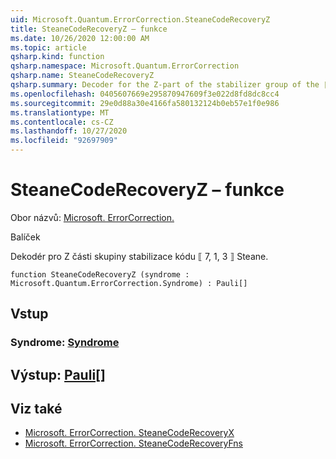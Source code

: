 ```yaml
---
uid: Microsoft.Quantum.ErrorCorrection.SteaneCodeRecoveryZ
title: SteaneCodeRecoveryZ – funkce
ms.date: 10/26/2020 12:00:00 AM
ms.topic: article
qsharp.kind: function
qsharp.namespace: Microsoft.Quantum.ErrorCorrection
qsharp.name: SteaneCodeRecoveryZ
qsharp.summary: Decoder for the Z-part of the stabilizer group of the ⟦7, 1, 3⟧ Steane quantum code.
ms.openlocfilehash: 0405607669e295870947609f3e022d8fd8dc8cc4
ms.sourcegitcommit: 29e0d88a30e4166fa580132124b0eb57e1f0e986
ms.translationtype: MT
ms.contentlocale: cs-CZ
ms.lasthandoff: 10/27/2020
ms.locfileid: "92697909"
---
```

# <a name="steanecoderecoveryz-function"></a>SteaneCodeRecoveryZ – funkce

Obor názvů: [Microsoft. ErrorCorrection.](xref:Microsoft.Quantum.ErrorCorrection)

Balíček [](https://nuget.org/packages/)


Dekodér pro Z části skupiny stabilizace kódu ⟦ 7, 1, 3 ⟧ Steane.

```qsharp
function SteaneCodeRecoveryZ (syndrome : Microsoft.Quantum.ErrorCorrection.Syndrome) : Pauli[]
```


## <a name="input"></a>Vstup

### <a name="syndrome--syndrome"></a>Syndrome: [Syndrome](xref:Microsoft.Quantum.ErrorCorrection.Syndrome)





## <a name="output--pauli"></a>Výstup: [Pauli](xref:microsoft.quantum.lang-ref.pauli)[]



## <a name="see-also"></a>Viz také

- [Microsoft. ErrorCorrection. SteaneCodeRecoveryX](xref:Microsoft.Quantum.ErrorCorrection.SteaneCodeRecoveryX)
- [Microsoft. ErrorCorrection. SteaneCodeRecoveryFns](xref:Microsoft.Quantum.ErrorCorrection.SteaneCodeRecoveryFns)